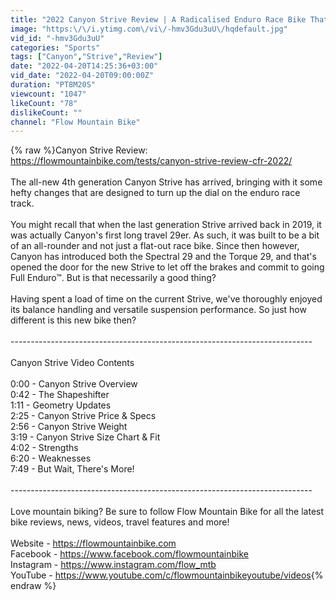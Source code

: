 ```yaml
---
title: "2022 Canyon Strive Review | A Radicalised Enduro Race Bike That Lives & Dies By The Clock"
image: "https:\/\/i.ytimg.com\/vi\/-hmv3Gdu3uU\/hqdefault.jpg"
vid_id: "-hmv3Gdu3uU"
categories: "Sports"
tags: ["Canyon","Strive","Review"]
date: "2022-04-20T14:25:36+03:00"
vid_date: "2022-04-20T09:00:00Z"
duration: "PT8M20S"
viewcount: "1047"
likeCount: "78"
dislikeCount: ""
channel: "Flow Mountain Bike"
---
```

{% raw %}Canyon Strive Review: <a rel="nofollow" target="blank" href="https://flowmountainbike.com/tests/canyon-strive-review-cfr-2022/">https://flowmountainbike.com/tests/canyon-strive-review-cfr-2022/</a><br /><br />The all-new 4th generation Canyon Strive has arrived, bringing with it some hefty changes that are designed to turn up the dial on the enduro race track.<br /><br />You might recall that when the last generation Strive arrived back in 2019, it was actually Canyon's first long travel 29er. As such, it was built to be a bit of an all-rounder and not just a flat-out race bike. Since then however, Canyon has introduced both the Spectral 29 and the Torque 29, and that's opened the door for the new Strive to let off the brakes and commit to going Full Enduro™. But is that necessarily a good thing?<br /><br />Having spent a load of time on the current Strive, we've thoroughly enjoyed its balance handling and versatile suspension performance. So just how different is this new bike then?<br /><br />---------------------------------------------------------------------------<br /><br />Canyon Strive Video Contents<br /><br />0:00​​​​ - Canyon Strive Overview<br />0:42 - The Shapeshifter<br />1:11 - Geometry Updates<br />2:25 - Canyon Strive Price &amp; Specs<br />2:56 - Canyon Strive Weight<br />3:19 - Canyon Strive Size Chart &amp; Fit<br />4:02 - Strengths<br />6:20 - Weaknesses<br />7:49 - But Wait, There's More!<br /><br />---------------------------------------------------------------------------<br /><br />Love mountain biking? Be sure to follow Flow Mountain Bike for all the latest bike reviews, news, videos, travel features and more!<br /><br />Website - <a rel="nofollow" target="blank" href="https://flowmountainbike.com​​​​">https://flowmountainbike.com​​​​</a><br />Facebook - <a rel="nofollow" target="blank" href="https://www.facebook.com/flowmountainbike">https://www.facebook.com/flowmountainbike</a><br />Instagram - <a rel="nofollow" target="blank" href="https://www.instagram.com/flow_mtb">https://www.instagram.com/flow_mtb</a><br />YouTube - <a rel="nofollow" target="blank" href="https://www.youtube.com/c/flowmountainbikeyoutube/videos">https://www.youtube.com/c/flowmountainbikeyoutube/videos</a>{% endraw %}

